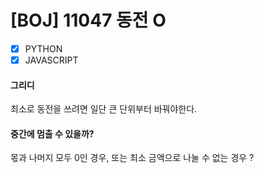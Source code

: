# [BOJ] 11047 동전 O

- [x] PYTHON
- [x] JAVASCRIPT

#### 그리디

최소로 동전을 쓰려면 일단 큰 단위부터 바꿔야한다.

#### 중간에 멈출 수 있을까?

몫과 나머지 모두 0인 경우, 또는 최소 금액으로 나눌 수 없는 경우 ?
